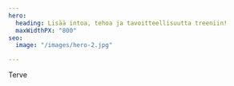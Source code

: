 ```yaml
---
hero:
  heading: Lisää intoa, tehoa ja tavoitteellisuutta treeniin!
  maxWidthPX: "800"
seo:
  image: "/images/hero-2.jpg"

---
```

Terve